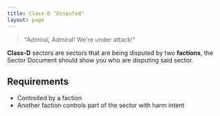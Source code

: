 ```yaml
---
title: Class-D "Disputed"
layout: page
---
```


> "Admiral, Admiral! We're under attack!"

**Class-D** sectors are sectors that are being disputed by two **factions**, the Sector Document should show you who are disputing said sector.

## Requirements

- Controlled by a faction
- Another faction controls part of the sector with harm intent
